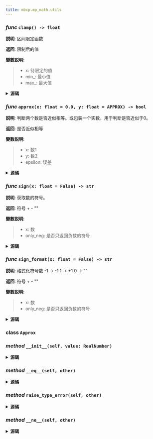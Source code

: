 ```yaml
---
title: mbcp.mp_math.utils
---
```

### *func* `clamp() -> float`



**説明**: 区间限定函数

**返回**: 限制后的值

**變數説明**:
> - x: 待限定的值  
> - min_: 最小值  
> - max_: 最大值  


<details>
<summary> <b>源碼</b> </summary>

```python
def clamp(x: float, min_: float, max_: float) -> float:
    """
    区间限定函数
    Args:
        x: 待限定的值
        min_: 最小值
        max_: 最大值

    Returns:
        限制后的值
    """
    return max(min(x, max_), min_)
```
</details>

### *func* `approx(x: float = 0.0, y: float = APPROX) -> bool`



**説明**: 判断两个数是否近似相等。或包装一个实数，用于判断是否近似于0。

**返回**: 是否近似相等

**變數説明**:
> - x: 数1  
> - y: 数2  
> - epsilon: 误差  


<details>
<summary> <b>源碼</b> </summary>

```python
def approx(x: float, y: float=0.0, epsilon: float=APPROX) -> bool:
    """
    判断两个数是否近似相等。或包装一个实数，用于判断是否近似于0。
    Args:
        x: 数1
        y: 数2
        epsilon: 误差
    Returns:
        是否近似相等
    """
    return abs(x - y) < epsilon
```
</details>

### *func* `sign(x: float = False) -> str`



**説明**: 获取数的符号。

**返回**: 符号 + - ""

**變數説明**:
> - x: 数  
> - only_neg: 是否只返回负数的符号  


<details>
<summary> <b>源碼</b> </summary>

```python
def sign(x: float, only_neg: bool=False) -> str:
    """获取数的符号。
    Args:
        x: 数
        only_neg: 是否只返回负数的符号
    Returns:
        符号 + - ""
    """
    if x > 0:
        return '+' if not only_neg else ''
    elif x < 0:
        return '-'
    else:
        return ''
```
</details>

### *func* `sign_format(x: float = False) -> str`



**説明**: 格式化符号数
-1 -> -1
1 -> +1
0 -> ""

**返回**: 符号 + - ""

**變數説明**:
> - x: 数  
> - only_neg: 是否只返回负数的符号  


<details>
<summary> <b>源碼</b> </summary>

```python
def sign_format(x: float, only_neg: bool=False) -> str:
    """格式化符号数
    -1 -> -1
    1 -> +1
    0 -> ""
    Args:
        x: 数
        only_neg: 是否只返回负数的符号
    Returns:
        符号 + - ""
    """
    if x > 0:
        return f'+{x}' if not only_neg else f'{x}'
    elif x < 0:
        return f'-{abs(x)}'
    else:
        return ''
```
</details>

### **class** `Approx`
### *method* `__init__(self, value: RealNumber)`


<details>
<summary> <b>源碼</b> </summary>

```python
def __init__(self, value: RealNumber):
    self.value = value
```
</details>

### *method* `__eq__(self, other)`


<details>
<summary> <b>源碼</b> </summary>

```python
def __eq__(self, other):
    if isinstance(self.value, (float, int)):
        if isinstance(other, (float, int)):
            return abs(self.value - other) < APPROX
        else:
            self.raise_type_error(other)
    elif isinstance(self.value, Vector3):
        if isinstance(other, (Vector3, Point3, Plane3, Line3)):
            return all([approx(self.value.x, other.x), approx(self.value.y, other.y), approx(self.value.z, other.z)])
        else:
            self.raise_type_error(other)
```
</details>

### *method* `raise_type_error(self, other)`


<details>
<summary> <b>源碼</b> </summary>

```python
def raise_type_error(self, other):
    raise TypeError(f'Unsupported type: {type(self.value)} and {type(other)}')
```
</details>

### *method* `__ne__(self, other)`


<details>
<summary> <b>源碼</b> </summary>

```python
def __ne__(self, other):
    return not self.__eq__(other)
```
</details>

